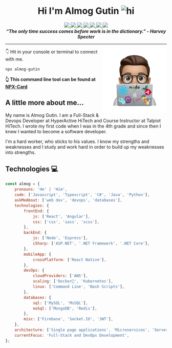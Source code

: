 <h1 align="center">Hi I'm Almog Gutin <img src="https://user-images.githubusercontent.com/1303154/88677602-1635ba80-d120-11ea-84d8-d263ba5fc3c0.gif" width="28px" alt="hi"></h1>

<p align="center"> 
    <a href="">
        <img src="https://img.shields.io/badge/-website-181717?style=for-the-badge&labelColor=black&logo=google-chrome&logoColor=white"/> 
    </a>
    <a href="https://www.linkedin.com/in/almoggutin/">
        <img src="https://img.shields.io/badge/-linkedin-0077B5?style=for-the-badge&labelColor=black&logo=linkedin&logoColor=0077B5"/>
    </a>
    <a href="mailto:almogm.gutin@gmail.com">
        <img src="https://img.shields.io/badge/-gmail-EA4335?style=for-the-badge&labelColor=black&logo=gmail&logoColor=EA4335"/>
    </a>
    <a href="https://twitter.com/almoggutin">
        <img src="https://img.shields.io/badge/-twitter-1DA1F2?style=for-the-badge&labelColor=black&logo=twitter&logoColor=1DA1F2%22"/>
    </a>
    <a href="https://github.com/almoggutin">
        <img src="https://img.shields.io/badge/-github-181717?style=for-the-badge&labelColor=black&logo=github&logoColor=white"/>
    </a>
    <a href="https://hub.docker.com/u/almoggutin">
        <img src="https://img.shields.io/badge/-docker-2496ED?style=for-the-badge&labelColor=black&logo=docker&logoColor=2496ED%22"/>
    </a>
    <a href="https://www.postman.com/almoggutin">
        <img src="https://img.shields.io/badge/-postman-orange?style=for-the-badge&labelColor=black&logo=postman&logoColor=orange"/>
    </a>
    <br/>
    <b><em>“The only time success comes before work is in the dictionary.” - Harvey Specter</em></b>
</p>

---

<img align='right' src="Images/PNG image-33F52D5498E9-1.png" width="200"/>

👇 Hit in your console or terminal to connect with me.

```bash
npx almog-gutin
```

**👆 This command line tool can be found at [NPX-Card](https://github.com/almoggutin/NPX-Card)**

## A little more about me...

My name is Almog Gutin. I am a Full-Stack & Devops Developer at HyperActive HiTech and Course Instructor at Talpiot HiTech. I wrote my first code when I was in the 4th grade and since then I knew I wanted to become a software developer.

I'm a hard worker, who sticks to his values. I know my strengths and weaknesses and I study and work hard in order to build up my weaknesses into strengths.

## Technologies 💻

```javascript
const almog = {
    pronouns: 'He' | 'Him',
    code: ['Javascript', 'Typescript', 'C#', 'Java', 'Python'],
    askMeAbout: ['web dev', 'devops', 'databases'],
    technologies: {
        frontEnd: {
            js: ['React', 'Angular'],
            css: ['css', 'sass', 'scss'],
        },
        backEnd: {
            js: ['Node', 'Express'],
            cSharp: ['ASP.NET', '.NET Framework', '.NET Core'],
        },
        mobileApp: {
            crossPlatform: ['React Native'],
        },
        devOps: {
            cloudProviders: ['AWS'],
            scaling: ['Docker🐳', 'Kubernetes'],
            linux: ['Command Line', 'Bash Scripts'],
        },
        databases: {
            sql: ['MySQL', 'MsSQL'],
            noSql: ['MongoDB', 'Redis'],
        },
        misc: ['Firebase', 'Socket.IO', 'JWT'],
    },
    architecture: ['Single page applications', 'Microservices', 'Server Side Rendering'],
    currentFocus: 'Full-Stack and DevOps Development',
};
```
